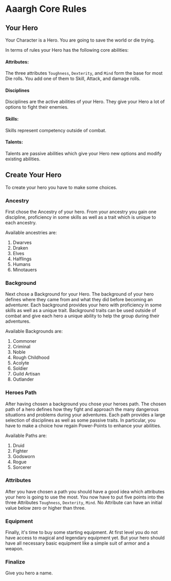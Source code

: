 # Aaargh Core Rules
## Your Hero
Your Character is a Hero. You are going to save the world or die trying.

In terms of rules your Hero has the following core abilities:

#### Attributes:
The three attributes `Toughness`, `Dexterity`, and `Mind` form the base for most Die rolls.
You add one of them to Skill, Attack, and damage rolls.

#### Disciplines
Disciplines are the active abilities of your Hero.
They give your Hero a lot of options to fight their enemies.

#### Skills:
Skills represent competency outside of combat.

#### Talents:
Talents are passive abilities which give your Hero new options and modify existing abilities.

## Create Your Hero
To create your hero you have to make some choices.

### Ancestry
First chose the Ancestry of your hero.
From your ancestry you gain one discipline, proficiency in some skills as well as a trait which is unique to each ancestry.

Available ancestries are:
1. Dwarves
2. Draken
3. Elves
4. Halflings
5. Humans
6. Minotauers

### Background
Next chose a Background for your Hero.
The background of your hero defines where they came from and what they did before becoming an adventurer.
Each background provides your hero with proficiency in some skills as well as a unique trait.
Background traits can be used outside of combat and give each hero a unique ability to help the group during their adventures.

Available Backgrounds are:
1. Commoner
2. Criminal
3. Noble
4. Rough Childhood
5. Acolyte
6. Soldier
7. Guild Artisan
8. Outlander

### Heroes Path
After having chosen a background you chose your heroes path.
The chosen path of a hero defines how they fight and approach the many dangerous situations and problems during your adventures.
Each path provides a large selection of disciplines as well as some passive traits.
In particular, you have to make a choice how regain Power-Points to enhance your abilities. 

Available Paths are:
1. Druid
2. Fighter
3. Godsworn 
4. Rogue
5. Sorcerer

### Attributes
After you have chosen a path you should have a good idea which attributes your hero is going to use the most.
You now have to put five points into the three Attributes `Toughness`, `Dexterity`, `Mind`.
No Attribute can have an initial value below zero or higher than three.

### Equipment
Finally, it's time to buy some starting equipment.
At first level you do not have access to magical and legendary equipment yet.
But your hero should have all necessary basic equipment like a simple suit of armor and a weapon.

### Finalize
Give you hero a name.
